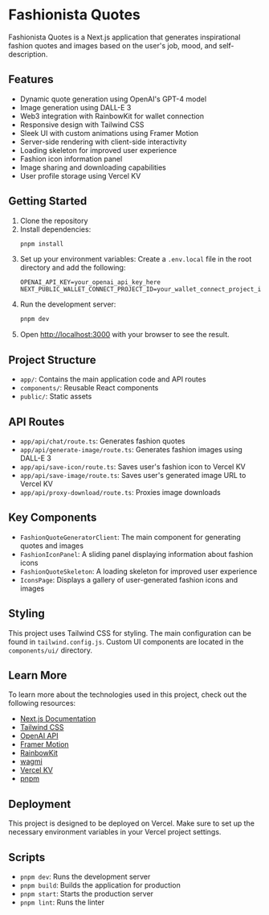 # Fashionista Quotes

Fashionista Quotes is a Next.js application that generates inspirational fashion quotes and images based on the user's job, mood, and self-description.

## Features

- Dynamic quote generation using OpenAI's GPT-4 model
- Image generation using DALL-E 3
- Web3 integration with RainbowKit for wallet connection
- Responsive design with Tailwind CSS
- Sleek UI with custom animations using Framer Motion
- Server-side rendering with client-side interactivity
- Loading skeleton for improved user experience
- Fashion icon information panel
- Image sharing and downloading capabilities
- User profile storage using Vercel KV

## Getting Started

1. Clone the repository
2. Install dependencies:
   ```bash
   pnpm install
   ```
3. Set up your environment variables:
   Create a `.env.local` file in the root directory and add the following:
   ```
   OPENAI_API_KEY=your_openai_api_key_here
   NEXT_PUBLIC_WALLET_CONNECT_PROJECT_ID=your_wallet_connect_project_id_here
   ```
4. Run the development server:
   ```bash
   pnpm dev
   ```
5. Open [http://localhost:3000](http://localhost:3000) with your browser to see the result.

## Project Structure

- `app/`: Contains the main application code and API routes
- `components/`: Reusable React components
- `public/`: Static assets

## API Routes

- `app/api/chat/route.ts`: Generates fashion quotes
- `app/api/generate-image/route.ts`: Generates fashion images using DALL-E 3
- `app/api/save-icon/route.ts`: Saves user's fashion icon to Vercel KV
- `app/api/save-image/route.ts`: Saves user's generated image URL to Vercel KV
- `app/api/proxy-download/route.ts`: Proxies image downloads

## Key Components

- `FashionQuoteGeneratorClient`: The main component for generating quotes and images
- `FashionIconPanel`: A sliding panel displaying information about fashion icons
- `FashionQuoteSkeleton`: A loading skeleton for improved user experience
- `IconsPage`: Displays a gallery of user-generated fashion icons and images

## Styling

This project uses Tailwind CSS for styling. The main configuration can be found in `tailwind.config.js`. Custom UI components are located in the `components/ui/` directory.

## Learn More

To learn more about the technologies used in this project, check out the following resources:

- [Next.js Documentation](https://nextjs.org/docs)
- [Tailwind CSS](https://tailwindcss.com/docs)
- [OpenAI API](https://platform.openai.com/docs/api-reference)
- [Framer Motion](https://www.framer.com/motion/)
- [RainbowKit](https://www.rainbowkit.com/docs/introduction)
- [wagmi](https://wagmi.sh/)
- [Vercel KV](https://vercel.com/docs/storage/vercel-kv)
- [pnpm](https://pnpm.io/motivation)

## Deployment

This project is designed to be deployed on Vercel. Make sure to set up the necessary environment variables in your Vercel project settings.

## Scripts

- `pnpm dev`: Runs the development server
- `pnpm build`: Builds the application for production
- `pnpm start`: Starts the production server
- `pnpm lint`: Runs the linter
